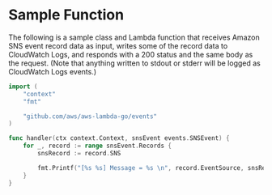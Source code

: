 
# Sample Function

The following is a sample class and Lambda function that receives Amazon SNS event record data as input, writes some of the record data to CloudWatch Logs, and responds with a 200 status and the same body as the request. (Note that anything written to stdout or stderr will be logged as CloudWatch Logs events.)

```go
import (
    "context"
    "fmt"

    "github.com/aws/aws-lambda-go/events"
)

func handler(ctx context.Context, snsEvent events.SNSEvent) {
    for _, record := range snsEvent.Records {
        snsRecord := record.SNS

        fmt.Printf("[%s %s] Message = %s \n", record.EventSource, snsRecord.Timestamp, snsRecord.Message)
    }
}
```
